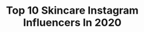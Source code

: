 ---
title: Top 10 Skincare Instagram Influencers In 2020
description: >-
  Find top skincare Instagram influencers in 2020. Most popular hashtags: #love #heartsmakeup #makeup #clouds.
platform: Instagram
profiles:
  - username: "mary.bears"
    fullname: >-
      🌙 Mary | Fashion | Beauty
    location: "United States"
    followers: 3590
    engagement: 2955
    commentsToLikes: 0.576349
    id: ck6u1cwlakzjb0j71hkxp3o2r
    verified: false
    hashtags: "#eyelovewaterdrench, #peterthomasroth, #ptrcult, #waterdrench"
  - username: "bhupinder_19"
    fullname: >-
      🌈Bhupinder Kaur🦄
    location: "India"
    followers: 6488
    engagement: 2384
    commentsToLikes: 0.089619
    id: ckaov56z033sp0i78y2hqb5vd
    verified: false
    hashtags: "#pinkmakeuplooks, #instadailypost, #quarantinelife, #stylingvideo"
  - username: "folliedolliebeaute"
    fullname: >-
      #FollieDollieTips 🌿 كارلا
    location: "Colombia"
    followers: 62727
    engagement: 1175
    commentsToLikes: 0.204695
    id: ck15qy8xd58i10i199uk0b5pn
    verified: false
    hashtags: "#wedontknowher, #abhxamrezy, #follielivexmacpanama, #makeup"
  - username: "storybookblonde"
    fullname: >-
      Tami 💖
    location: "United States"
    followers: 2911
    engagement: 2360
    commentsToLikes: 0.426801
    id: ckapa1tiwudeg0i785m77hceh
    verified: false
    hashtags: "#chocolates, #rayban, #beachhair, #beachlife"
  - username: "siulka.pl"
    fullname: >-
      ◽SIULKA◽
    location: "Poland"
    followers: 5228
    engagement: 1662
    commentsToLikes: 0.084879
    id: ck8t99kchnb6n0j78wchnxhan
    verified: false
    hashtags: "#lovepalette, #pinkseries, #glamshopbohema, #partymakeup"
  - username: "dearizky.e"
    fullname: >-
      deyah🌻
    location: "Indonesia"
    followers: 173678
    engagement: 1061
    commentsToLikes: 0.031636
    id: ckap5a975autf0i78x2n5qn6t
    verified: false
    hashtags: "#ngopidirumah, #lebaranjadisultancodm, #dirumahaja, #arahkopi"
  - username: "iamaprilelle"
    fullname: >-
      April Elle 🔹
    location: "United States"
    followers: 59372
    engagement: 544
    commentsToLikes: 0.095459
    id: ck9haq9ildmsm0j78464qplgz
    verified: false
    hashtags: "#shamelessselfie, #makeupover40, #softglam, #brunettebeauty"
  - username: "hisu.xen"
    fullname: >-
      H I S U. X E N
    location: "United Kingdom"
    followers: 12751
    engagement: 1885
    commentsToLikes: 0.046514
    id: ck134h854wep50i19uaw4sycr
    verified: false
    hashtags: "#cowgirl, #miyonakeup, #violetlips, #makeupobsessed"
  - username: "tylerpinderhudson"
    fullname: >-
      H U D S O N
    location: "United States"
    followers: 2542
    engagement: 3220
    commentsToLikes: 0.087860
    id: ckapb2yu7ydqv0i78jwu1nrl6
    verified: false
    hashtags: "#iputmyhandinthere"
  - username: "madstyle___"
    fullname: >-
      Madi Lawrence
    location: "India"
    followers: 3925
    engagement: 1993
    commentsToLikes: 0.161217
    id: ckaozrw8gn4sg0i78l9n39om2
    verified: false
    hashtags: "#ltkunder100, #stayhomewithltk, #lovelulus, #ltkbeauty"
---